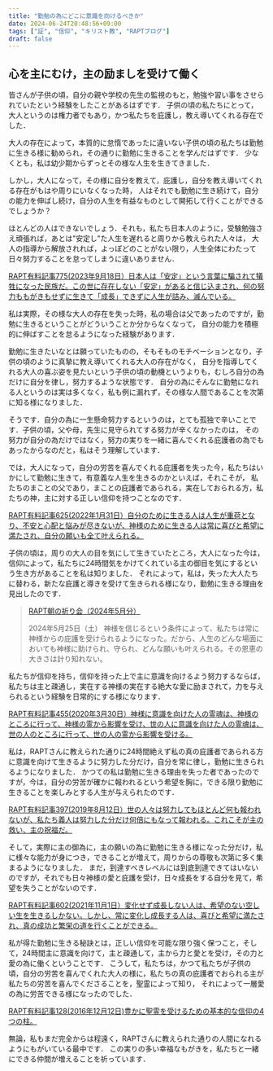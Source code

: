 ```yaml
---
title: "勤勉の為にどこに意識を向けるべきか"
date: 2024-06-24T20:48:56+09:00
tags: ["証", "信仰", "キリスト教", "RAPTブログ"]
draft: false
---
```


## 心を主にむけ，主の励ましを受けて働く
皆さんが子供の頃，自分の親や学校の先生の監視のもと，勉強や習い事をさせられていたという経験をしたことがあるはずです．
子供の頃の私たちにとって，大人というのは権力者でもあり，かつ私たちを庇護し，教え導いてくれる存在でした．

大人の存在によって，本質的に怠惰であったに違いない子供の頃の私たちは勤勉に生きる様に勧められ，その通りに勤勉に生きることを学んだはずです．
少なくとも，私は幼少期からずっとその様な人生を生きてきました．

しかし，大人になって，その様に自分を教えて，庇護し，自分を教え導いてくれる存在がもはや周りにいなくなった時，
人はそれでも勤勉に生き続けて，自分の能力を伸ばし続け，自分の人生を有益なものとして開拓して行くことができるでしょうか？

ほとんどの人はできないでしょう．それも，私たち日本人のように，受験勉強さえ頑張れば，あとは"安定し"た人生を遅れると周りから教えられた人々は，
大人の指導から解放されれば，よっぽどのことがない限り，人生全体にわたって日々努力することを怠ってしまうに違いありません．

[RAPT有料記事775(2023年9月18日）日本人は「安定」という言葉に騙されて犠牲になった民族だ。この世に存在しない「安定」があると信じ込まされ、何の努力ももがきもせずに生きて「成長」できずに人生が詰み、滅んでいる。](https://rapt-neo.com/?p=58862)

私は実際，その様な大人の存在を失った時，私の場合は父であったのですが，勤勉に生きるということがどういうことか分からなくなって，
自分の能力を積極的に伸ばすことを怠るようになった経験があります．

勤勉に生きたいなとは願っていたものの，そもそものモチベーションとなり，子供の頃のように真摯に教え導いてくれる大人の存在がなく，
自分を指導してくれる大人の喜ぶ姿を見たいという子供の頃の動機というよりも，むしろ自分の為だけに自分を律し，努力するような状態です．
自分の為にそんなに勤勉になれる人というのは実は多くなく，私も例に漏れず，その様な人間であることを次第に知る様になりました．

そうです．自分の為に一生懸命努力するというのは，とても孤独で辛いことです．子供の頃，父や母，先生に見守られてする努力が辛くなかったのは，
その努力が自分の為だけではなく，努力の実りを一緒に喜んでくれる庇護者の為でもあったからなのだと，私はそう理解しています．

では，大人になって，自分の労苦を喜んでくれる庇護者を失った今，私たちはいかにして勤勉に生きて，有意義な人生を生きるのかといえば，それこそが，
私たちのまことの父であり，まことの庇護者であられる，実在しておられる方，私たちの神，主に対する正しい信仰を持つことなのです．

[RAPT有料記事625(2022年1月31日）自分のために生きる人は人生が重荷となり、不安と心配と悩みが尽きないが、神様のために生きる人は常に喜びと希望に満たされ、自分の願いも全て叶えられる。](https://rapt-neo.com/?p=56240)

子供の頃は，周りの大人の目を気にして生きていたところ，大人になった今は，信仰によって，私たちに24時間気をかけてくれている主の御目を気にするという生き方があることを私は知りました．
それによって，私は，失った大人たちに替わる，新たな庇護と導きを受けて生きられる様になり，勤勉に生きる理由を見出したのです．

> [RAPT朝の祈り会（2024年5月分）](https://rapt-neo.com/?page_id=59618)
>
> 2024年5月25日（土）
神様を信じるという条件によって、私たちは常に神様からの庇護を受けられるようになった。だから、人生のどんな場面においても神様に助けられ、守られ、どんな願いも叶えられる。その恩恵の大きさは計り知れない。

>

私たちが信仰を持ち，信仰を持った上で主に意識を向けるよう努力するならば，私たちは主と疎通し，実在する神様の実在する絶大な愛に励まされて，力を与えられるという経験を日常的にする様になります．

[RAPT有料記事455(2020年3月30日）神様に意識を向けた人の霊魂は、神様のところに行って、神様の霊から影響を受け、世の人に意識を向けた人の霊魂は、世の人のところに行って、世の人の霊から影響を受ける。](https://rapt-neo.com/?p=52654)


私は，RAPTさんに教えられた通りに24時間絶えず私の真の庇護者であられる方に意識を向けて生きるように努力した分だけ，自分を常に律し，勤勉に生きられるようになりました．
かつての私は勤勉に生きる理由を失った者であったのですが，今は，自分の労苦が確かに報われるという希望を胸に，できる限り勤勉に生きることを楽しみとする人生が与えられたのです．

[RAPT有料記事397(2019年8月12日）世の人々は努力してもほとんど何も報われないが、私たち義人は努力した分だけ何倍にもなって報われる。これこそが主の救い、主の祝福だ。](https://rapt-neo.com/?p=51465)


そして，実際に主の御為に，主の願いの為に勤勉に生きる様になった分だけ，私に様々な能力が身につき，できることが増えて，周りからの尊敬も次第に多く集まるようになりました．
まだ，到達すべきレベルには到底到達できてはいないのですが，それでも日々神様の愛と庇護を受け，日々成長をする自分を見て，希望を失うことがないのです．

[RAPT有料記事602(2021年11月1日）変化せず成長しない人は、希望のない空しい生を生きるしかない。しかし、常に変化し成長する人は、喜びと希望に満たされ、真の成功と繁栄の道を行くことができる。](https://rapt-neo.com/?p=55821)

私が得た勤勉に生きる秘訣とは，正しい信仰を可能な限り強く保つこと，そして，24時間主に意識を向けて，主と疎通して，主から力と愛とを受け，その力と愛の為に働くということです．
こうして，私たちは，かつて私たちが子供の頃，自分の労苦を喜んでくれた大人の様に，私たちの真の庇護者でおられる主が私たちの労苦を喜んでくださることを，聖霊によって知り，
それによって一層愛の為に労苦できる様になったのでした．

[RAPT有料記事128(2016年12月12日)豊かに聖霊を受けるための基本的な信仰の4つの柱。](https://rapt-neo.com/?p=41313)

無論，私もまだ完全からは程遠く，RAPTさんに教えられた通りの人間になれるようにもがいている最中です．
この実りの多い幸福なもがきを，私たちと一緒にできる仲間が増えることを祈っています．
